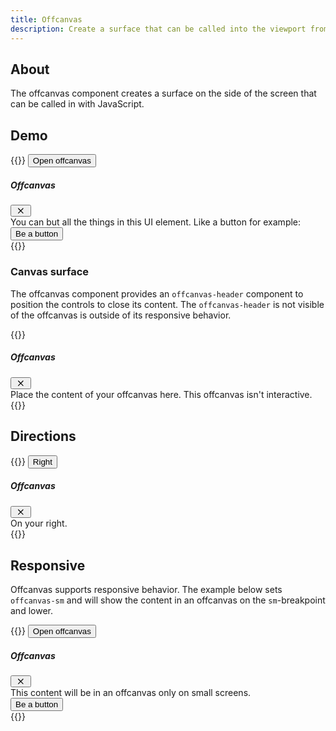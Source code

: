 ```yaml
---
title: Offcanvas
description: Create a surface that can be called into the viewport from the side.
---
```


## About
The offcanvas component creates a surface on the side of the screen that can be called in with JavaScript.

## Demo
{{<example>}}
<button class="btn btn-primary" type="button" data-mellow-toggle="offcanvas" data-mellow-target="#offCanvasDemo" aria-controls="offCanvasDemo">
  Open offcanvas
</button>

<div class="offcanvas offcanvas-start" tabindex="-1" id="offCanvasDemo" aria-labelledby="offCanvasDemoLabel">
  <div class="offcanvas-header">
    <h5 class="offcanvas-title" id="offCanvasDemoLabel">Offcanvas</h5>
    <button type="button" class="btn-close" data-mellow-dismiss="offcanvas" data-mellow-target="#offCanvasDemo" aria-label="Close">
      <svg xmlns="http://www.w3.org/2000/svg" viewBox="0 0 20 16" fill="currentColor" style="height: 1em;"><path fill-rule="evenodd" d="m11.06 8 3.89 3.89c.3.3.3.77 0 1.06-.3.3-.77.3-1.06 0L10 9.06l-3.89 3.89c-.3.3-.77.3-1.06 0a.75.75 0 0 1 0-1.06L8.94 8 5.05 4.11a.75.75 0 0 1 1.06-1.06L10 6.94l3.89-3.89c.3-.3.77-.3 1.06 0 .3.3.3.77 0 1.06L11.06 8Z"/></svg>
    </button>
  </div>
  <div class="offcanvas-body">
    <div>
      You can but all the things in this UI element. Like a button for example:
    </div>
    <button class="btn btn-secondary mt-3" type="button">
      Be a button
    </button>
  </div>
</div>
{{</example>}}


### Canvas surface
The offcanvas component provides an `offcanvas-header` component to position the controls to close its content. The `offcanvas-header` is not visible of the offcanvas is outside of its responsive behavior.

{{<example class="docs-preview-offcanvas">}}
<div class="offcanvas offcanvas-start" tabindex="-1" id="offcanvas" aria-labelledby="offcanvasLabel">
  <div class="offcanvas-header">
    <h5 class="offcanvas-title" id="offcanvasLabel">Offcanvas</h5>
    <button type="button" class="btn-close" data-mellow-dismiss="offcanvas" data-mellow-target="#offcanvas" aria-label="Close">
      <svg xmlns="http://www.w3.org/2000/svg" viewBox="0 0 20 16" fill="currentColor" style="height: 1em;"><path fill-rule="evenodd" d="m11.06 8 3.89 3.89c.3.3.3.77 0 1.06-.3.3-.77.3-1.06 0L10 9.06l-3.89 3.89c-.3.3-.77.3-1.06 0a.75.75 0 0 1 0-1.06L8.94 8 5.05 4.11a.75.75 0 0 1 1.06-1.06L10 6.94l3.89-3.89c.3-.3.77-.3 1.06 0 .3.3.3.77 0 1.06L11.06 8Z"/></svg>
    </button>
  </div>
  <div class="offcanvas-body">
    Place the content of your offcanvas here. This offcanvas isn't interactive.
  </div>
</div>
{{</example>}}

## Directions
{{<example>}}
<button class="btn btn-primary" type="button" data-mellow-toggle="offcanvas" data-mellow-target="#offCanvasEndDemo" aria-controls="offCanvasEndDemo">
  Right
</button>

<div class="offcanvas offcanvas-end" tabindex="-1" id="offCanvasEndDemo" aria-labelledby="offCanvasEndDemoLabel">
  <div class="offcanvas-header">
    <h5 class="offcanvas-title" id="offCanvasEndDemoLabel">Offcanvas</h5>
    <button type="button" class="btn-close" data-mellow-dismiss="offcanvas" data-mellow-target="#offCanvasEndDemo" aria-label="Close">
      <svg xmlns="http://www.w3.org/2000/svg" viewBox="0 0 20 16" fill="currentColor" style="height: 1em;"><path fill-rule="evenodd" d="m11.06 8 3.89 3.89c.3.3.3.77 0 1.06-.3.3-.77.3-1.06 0L10 9.06l-3.89 3.89c-.3.3-.77.3-1.06 0a.75.75 0 0 1 0-1.06L8.94 8 5.05 4.11a.75.75 0 0 1 1.06-1.06L10 6.94l3.89-3.89c.3-.3.77-.3 1.06 0 .3.3.3.77 0 1.06L11.06 8Z"/></svg>
    </button>
  </div>
  <div class="offcanvas-body">
    <div>
      On your right.
    </div>
  </div>
</div>
{{</example>}}

## Responsive
Offcanvas supports responsive behavior. The example below sets `offcanvas-sm` and will show the content in an offcanvas on the `sm`-breakpoint and lower.

{{<example>}}
<button class="btn btn-primary" type="button" data-mellow-toggle="offcanvas" data-mellow-target="#offCanvasDemo" aria-controls="offCanvasDemo">
  Open offcanvas
</button>

<div class="offcanvas-sm offcanvas-start" tabindex="-1" id="offCanvasDemo" aria-labelledby="offCanvasDemoLabel">
  <div class="offcanvas-header">
    <h5 class="offcanvas-title" id="offCanvasDemoLabel">Offcanvas</h5>
    <button type="button" class="btn-close" data-mellow-dismiss="offcanvas" data-mellow-target="#offCanvasDemo" aria-label="Close">
      <svg xmlns="http://www.w3.org/2000/svg" viewBox="0 0 20 16" fill="currentColor" style="height: 1em;"><path fill-rule="evenodd" d="m11.06 8 3.89 3.89c.3.3.3.77 0 1.06-.3.3-.77.3-1.06 0L10 9.06l-3.89 3.89c-.3.3-.77.3-1.06 0a.75.75 0 0 1 0-1.06L8.94 8 5.05 4.11a.75.75 0 0 1 1.06-1.06L10 6.94l3.89-3.89c.3-.3.77-.3 1.06 0 .3.3.3.77 0 1.06L11.06 8Z"/></svg>
    </button>
  </div>
  <div class="offcanvas-body">
    <div>
      This content will be in an offcanvas only on small screens.
    </div>
    <button class="btn btn-secondary mt-3" type="button">
      Be a button
    </button>
  </div>
</div>
{{</example>}}

